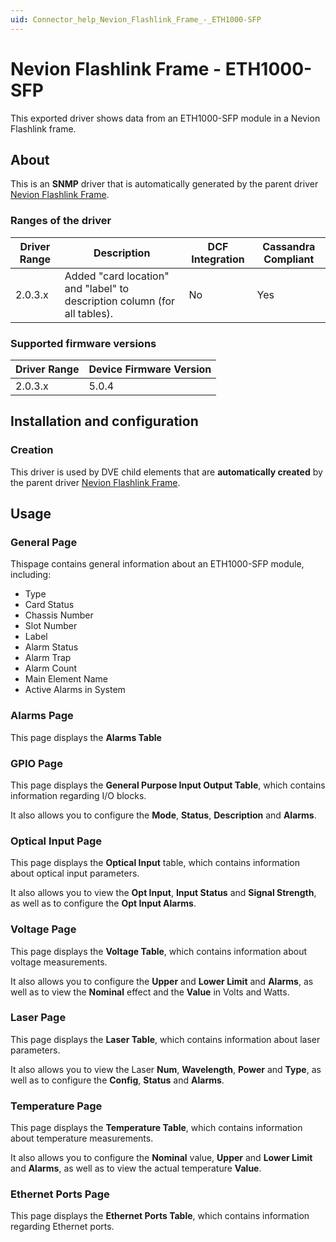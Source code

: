 ```yaml
---
uid: Connector_help_Nevion_Flashlink_Frame_-_ETH1000-SFP
---
```


# Nevion Flashlink Frame - ETH1000-SFP

This exported driver shows data from an ETH1000-SFP module in a Nevion Flashlink frame.

## About

This is an **SNMP** driver that is automatically generated by the parent driver [Nevion Flashlink Frame](xref:Connector_help_Nevion_Flashlink_Frame).

### Ranges of the driver

| **Driver Range** | **Description**                                                           | **DCF Integration** | **Cassandra Compliant** |
|------------------|---------------------------------------------------------------------------|---------------------|-------------------------|
| 2.0.3.x          | Added "card location" and "label" to description column (for all tables). | No                  | Yes                     |

### Supported firmware versions

| **Driver Range** | **Device Firmware Version** |
|------------------|-----------------------------|
| 2.0.3.x          | 5.0.4                       |

## Installation and configuration

### Creation

This driver is used by DVE child elements that are **automatically created** by the parent driver [Nevion Flashlink Frame](xref:Connector_help_Nevion_Flashlink_Frame).

## Usage

### General Page

Thispage contains general information about an ETH1000-SFP module, including:

- Type
- Card Status
- Chassis Number
- Slot Number
- Label
- Alarm Status
- Alarm Trap
- Alarm Count
- Main Element Name
- Active Alarms in System

### Alarms Page

This page displays the **Alarms Table**

### GPIO Page

This page displays the **General Purpose Input Output Table**, which contains information regarding I/O blocks.

It also allows you to configure the **Mode**, **Status**, **Description** and **Alarms**.

### Optical Input Page

This page displays the **Optical Input** table, which contains information about optical input parameters.

It also allows you to view the **Opt Input**, **Input Status** and **Signal Strength**, as well as to configure the **Opt Input Alarms**.

### Voltage Page

This page displays the **Voltage Table**, which contains information about voltage measurements.

It also allows you to configure the **Upper** and **Lower Limit** and **Alarms**, as well as to view the **Nominal** effect and the **Value** in Volts and Watts.

### Laser Page

This page displays the **Laser Table**, which contains information about laser parameters.

It also allows you to view the Laser **Num**, **Wavelength**, **Power** and **Type**, as well as to configure the **Config**, **Status** and **Alarms**.

### Temperature Page

This page displays the **Temperature Table**, which contains information about temperature measurements.

It also allows you to configure the **Nominal** value, **Upper** and **Lower Limit** and **Alarms**, as well as to view the actual temperature **Value**.

### Ethernet Ports Page

This page displays the **Ethernet Ports Table**, which contains information regarding Ethernet ports.

